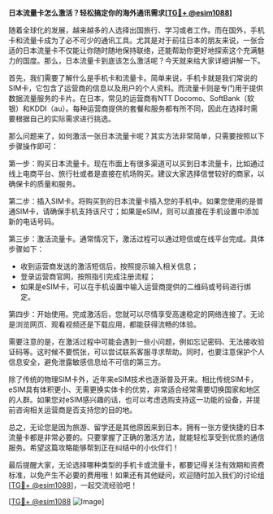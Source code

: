 **日本流量卡怎么激活？轻松搞定你的海外通讯需求[[TG💪+ @esim1088](https://t.me/s/esim1088)]**

随着全球化的发展，越来越多的人选择出国旅行、学习或者工作。而在国外，手机卡和流量卡成为了必不可少的通讯工具。尤其是对于前往日本的朋友来说，一张合适的日本流量卡不仅能让你随时随地保持联络，还能帮助你更好地探索这个充满魅力的国度。那么，日本流量卡到底该怎么激活呢？今天就来给大家详细讲解一下。

首先，我们需要了解什么是手机卡和流量卡。简单来说，手机卡就是我们常说的SIM卡，它包含了运营商的信息以及用户的个人资料。而流量卡则是专门用于提供数据流量服务的卡片。在日本，常见的运营商有NTT Docomo、SoftBank（软银）和KDDI（au）。每种运营商提供的套餐和服务都有所不同，因此在选择时需要根据自己的实际需求进行挑选。

那么问题来了，如何激活一张日本流量卡呢？其实方法非常简单，只需要按照以下步骤操作即可：

第一步：购买日本流量卡。现在市面上有很多渠道可以买到日本流量卡，比如通过线上电商平台、旅行社或者是直接在机场购买。建议大家选择信誉较好的商家，以确保卡的质量和服务。

第二步：插入SIM卡。将购买到的日本流量卡插入您的手机中。如果您使用的是普通SIM卡，请确保手机支持该尺寸；如果是eSIM，则可以直接在手机设置中添加新的电话号码。

第三步：激活流量卡。通常情况下，激活过程可以通过短信或在线平台完成。具体步骤如下：
- 收到运营商发送的激活短信后，按照提示输入相关信息；
- 登录运营商官网，按照指引完成注册流程；
- 如果是eSIM卡，可以在手机设置中输入运营商提供的二维码或号码进行绑定。

第四步：开始使用。完成激活后，您就可以尽情享受高速稳定的网络连接了。无论是浏览网页、观看视频还是下载应用，都能获得流畅的体验。

需要注意的是，在激活过程中可能会遇到一些小问题，例如忘记密码、无法接收验证码等。这时候不要慌张，可以尝试联系客服寻求帮助。同时，也要注意保护个人信息安全，避免泄露敏感信息给不可信的第三方。

除了传统的物理SIM卡外，近年来eSIM技术也逐渐普及开来。相比传统SIM卡，eSIM具有体积更小、无需更换实体卡的优势，非常适合经常需要切换国家和地区的人群。如果您对eSIM感兴趣的话，也可以考虑选购支持这一功能的设备，并提前咨询相关运营商是否支持您的目的地。

总之，无论您是因为旅游、留学还是其他原因来到日本，拥有一张方便快捷的日本流量卡都是非常必要的。只要掌握了正确的激活方法，就能轻松享受到优质的通信服务。希望这篇攻略能够帮到正在纠结中的小伙伴们！

最后提醒大家，无论选择哪种类型的手机卡或流量卡，都要记得关注有效期和资费标准，以免产生不必要的费用哦！如果还有其他疑问，欢迎随时加入我们的讨论组[[TG💪+ @esim1088](https://t.me/s/esim1088)]，一起交流经验吧！

[[TG💪+ @esim1088](https://t.me/s/esim1088) ![Image](https://i.postimg.cc/4NQfJmqS/Snipaste-2025-05-13-00-14-12.png)]
